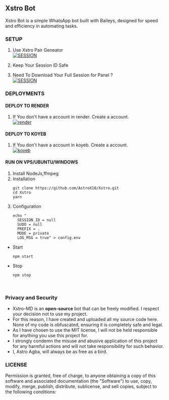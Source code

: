 ## Xstro Bot

Xstro Bot is a simple WhatsApp bot built with Baileys, designed for speed and efficiency in automating tasks.

### SETUP

1. Use Xstro Pair Geneator
   <br>
   <a href='https://astrox10.github.io/Xstro/' target="_blank"><img alt='SESSION' src='https://img.shields.io/badge/SESSION-100000?style=for-the-badge&logo=scan&logoColor=white&labelColor=black&color=black'/></a>

2. Keep Your Session ID Safe

3. Need To Download Your Full Session for Panel ?
   <br>
   <a href='https://session-wd8n.onrender.com' target="_blank"><img alt='SESSION' src='https://img.shields.io/badge/PANEL SESSION-100000?style=for-the-badge&logo=scan&logoColor=white&labelColor=black&color=black'/></a>

### DEPLOYMENTS

#### DEPLOY TO RENDER

1. If You don't have a account in render. Create a account.
   <br>
   <a href='https://dashboard.render.com/register' target="_blank"><img alt='render' src='https://img.shields.io/badge/-Create-black?style=for-the-badge&logo=render&logoColor=white'/></a>

#### DEPLOY TO KOYEB

1. If You don't have a account in koyeb. Create a account.
   <br>
   <a href='https://app.koyeb.com/auth/signup' target="_blank"><img alt='koyeb' src='https://img.shields.io/badge/-Create-black?style=for-the-badge&logo=koyeb&logoColor=white'/></a>

#### RUN ON VPS/UBUNTU/WINDOWS

1. Install NodeJs,ffmpeg
2. Installation
   ```
   git clone https://github.com/AstroX10/Xstro.git
   cd Xstro
   yarn
   ```
3. Configuration
   ```
   echo "
     SESSION_ID = null
     SUDO = null
     PREFIX = .
     MODE = private
     LOG_MSG = true" > config.env
   ```

- Start
  ```
  npm start
  ```
- Stop
  ```
  npm stop
  ```
  <br>

### Privacy and Security

- Xstro-MD is an **open-source** bot that can be freely modified. I respect your decision not to use my project.
- For this reason, I have created and uploaded all my source code here. None of my code is obfuscated, ensuring it is completely safe and legal.
- As I have chosen to use the MIT license, I will not be held responsible for anything you use this project for.
- I strongly condemn the misuse and abusive application of this project for any harmful actions and will not take responsibility for such behavior.
- I, Astro Agba, will always be as free as a bird.

### LICENSE

Permission is granted, free of charge, to anyone obtaining a copy of this software and associated documentation (the "Software") to use, copy, modify, merge, publish, distribute, sublicense, and sell copies, subject to the following conditions:
